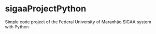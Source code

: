 # sigaaProjectPython
Simple code project of the Federal University of Maranhão SIGAA system with Python
